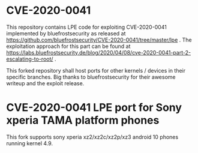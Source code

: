 # CVE-2020-0041

This repository contains LPE code for exploiting CVE-2020-0041 implemented by bluefrostsecurity as released at https://github.com/bluefrostsecurity/CVE-2020-0041/tree/master/lpe .
The exploitation approach for this part can be found at https://labs.bluefrostsecurity.de/blog/2020/04/08/cve-2020-0041-part-2-escalating-to-root/ .

This forked repository shall host ports for other kernels / devices in their specific branches.
Big thanks to bluefrostsecurity for their awesome writeup and the exploit release.

# CVE-2020-0041 LPE port for Sony xperia TAMA platform phones

This fork supports sony xperia xz2/xz2c/xz2p/xz3 android 10 phones running kernel 4.9.
